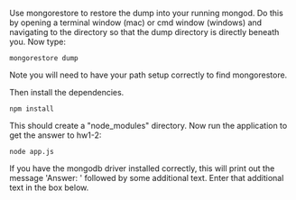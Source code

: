 Use mongorestore to restore the dump into your running mongod. Do this by opening a terminal window (mac) or cmd window (windows) and navigating to the directory so that the dump directory is directly beneath you. Now type:

```
mongorestore dump
```

Note you will need to have your path setup correctly to find mongorestore.

Then install the dependencies.

```
npm install
```

This should create a "node_modules" directory. Now run the application to get the answer to hw1-2:

```
node app.js
```

If you have the mongodb driver installed correctly, this will print out the message 'Answer: ' followed by some additional text. Enter that additional text in the box below.
